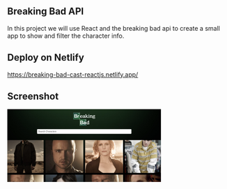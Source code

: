## Breaking Bad API

In this project we will use React and the breaking bad api to create a small app to show and filter the character info.

## Deploy on Netlify

<a href="https://breaking-bad-cast-reactjs.netlify.app/" target="_blank">https://breaking-bad-cast-reactjs.netlify.app/</a>

## Screenshot

<img src="https://github.com/se4astien/breaking-bad-react/blob/master/src/screenshot/breaking-bad.png" width="70%" />
